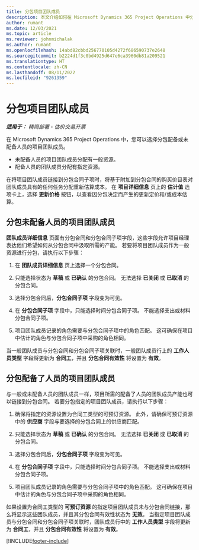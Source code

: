 ```yaml
---
title: 分包项目团队成员
description: 本文介绍如何在 Microsoft Dynamics 365 Project Operations 中分包项目团队成员。
author: rumant
ms.date: 12/03/2021
ms.topic: article
ms.reviewer: johnmichalak
ms.author: rumant
ms.openlocfilehash: 14abd82cbbd256770105d4272f686590737e2648
ms.sourcegitcommit: b2224d1f3c0bd4925d647e6ca3960db81a209521
ms.translationtype: HT
ms.contentlocale: zh-CN
ms.lasthandoff: 08/11/2022
ms.locfileid: "9261359"
---
```

# <a name="subcontracting-project-team-members"></a>分包项目团队成员

_**适用于：** 精简部署 - 估价交易开票_

在 Microsoft Dynamics 365 Project Operations 中，您可以选择分包配备或未配备人员的项目团队成员。

- 未配备人员的项目团队成员分配有一般资源。
- 配备人员的团队成员分配有指定资源。

在将项目团队成员链接到分包合同子项时，将基于附加到分包合同的购买价目表对团队成员具有的任何任务分配重新估算成本。  在 **项目详细信息** 页上的 **估计值** 选项卡上，选择 **更新价格** 按钮，以查看因分包决定而产生的更新定价和/或成本估算。 

## <a name="subcontracting-an-unstaffed-project-team-member"></a>分包未配备人员的项目团队成员
**团队成员详细信息** 页面有分包合同和分包合同子项字段，这些字段允许项目经理表达他们希望如何从分包合同中汲取所需的产能。 若要将项目团队成员作为一般资源进行分包，请执行以下步骤：

1.  在 **团队成员详细信息** 页上选择一个分包合同。

2.  只能选择状态为 **草稿** 或 **已确认** 的分包合同。 无法选择 **已关闭** 或 **已取消** 的分包合同。 

3.  选择分包合同后，**分包合同子项** 字段变为可见。

4.  在 **分包合同子项** 字段中，只能选择时间分包合同子项。 不能选择支出或材料分包合同子项。

5.  项目团队成员记录的角色需要与分包合同子项中的角色匹配。 这可确保在项目中估计的角色与分包合同子项中采购的角色相同。 

当一般团队成员与分包合同和分包合同子项关联时，一般团队成员行上的 **工作人员类型** 字段将更新为 **合同工**，并且 **分包合同有效性** 将设置为 **有效**。

## <a name="subcontracting-a-staffed-project-team-member"></a>分包配备了人员的项目团队成员
与一般或未配备人员的团队成员一样，项目所需的配备了人员的团队成员产能也可以链接到分包合同。 若要分包指定的项目团队成员，请执行以下步骤：

1.  确保将指定的资源设置为合同工类型的可预订资源。 此外，请确保可预订资源中的 **供应商** 字段与要选择的分包合同上的供应商匹配。 

2.  只能选择状态为 **草稿** 或 **已确认** 的分包合同。 无法选择 **已关闭** 或 **已取消** 的分包合同。 

3.  选择分包合同后，**分包合同子项** 字段变为可见。

4.  在 **分包合同子项** 字段中，只能选择时间分包合同子项。 不能选择支出或材料分包合同子项。

5.  项目团队成员记录的角色需要与分包合同子项中的角色匹配。 这可确保在项目中估计的角色与分包合同子项中采购的角色相同。 

如果设置为合同工类型的 **可预订资源** 的指定项目团队成员未与分包合同链接，那么将显示这些团队成员，并且其分包合同有效性状态为 **无效**。 当指定项目团队成员与分包合同和分包合同子项关联时，团队成员行中的 **工作人员类型** 字段将更新为 **合同工**，并且 **分包合同有效性** 将设置为 **有效**。

[!INCLUDE[footer-include](../../includes/footer-banner.md)]
